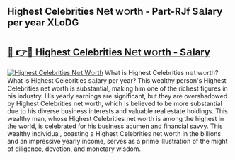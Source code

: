 ## Highest Celebrities N𝚎t w𝚘rth - Part-RJf S𝚊lary per year XLoDG

# <h2><a href="http://gc23zp.nevu.top/?p=Highest+Celebrities">🔗 👉🔴 Highest Celebrities N𝚎t w𝚘rth - S𝚊lary</a></h2>

[![Highest Celebrities N𝚎t W𝚘rth](https://i.imgur.com/Oavwk0R.jpeg)](http://gc23zp.nevu.top/?p=Highest+Celebrities)
What is Highest Celebrities n𝚎t w𝚘rth? What is Highest Celebrities s𝚊lary per year?
This wealthy person's Highest Celebrities net worth is substantial, making him one of the richest figures in his industry. His yearly earnings are significant, but they are overshadowed by Highest Celebrities net worth, which is believed to be more substantial due to his diverse business interests and valuable real estate holdings. This wealthy man, whose Highest Celebrities net worth is among the highest in the world, is celebrated for his business acumen and financial savvy. This wealthy individual, boasting a Highest Celebrities net worth in the billions and an impressive yearly income, serves as a prime illustration of the might of diligence, devotion, and monetary wisdom.
